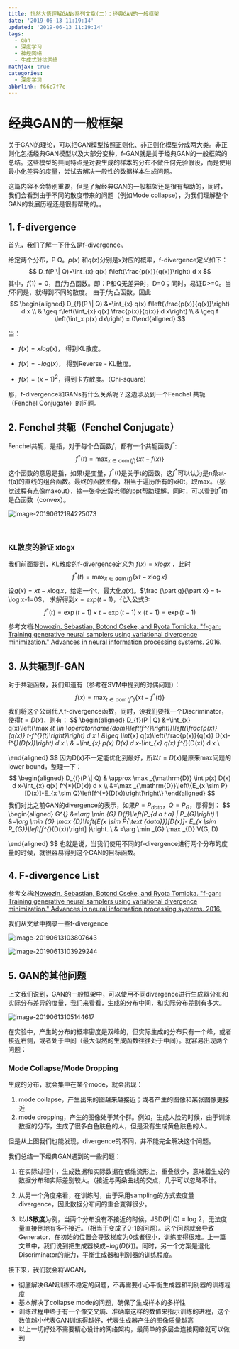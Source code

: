 ```yaml
---
title: 恍然大悟理解GANs系列文章(二)：经典GAN的一般框架
date: '2019-06-13 11:19:14'
updated: '2019-06-13 11:19:14'
tags:
  - gan
  - 深度学习
  - 神经网络
  - 生成式对抗网络
mathjax: true
categories:
  - 深度学习
abbrlink: f66c7f7c
---
```


# 经典GAN的一般框架

关于GAN的理论，可以把GAN模型按照正则化、非正则化模型分成两大类。非正则化包括经典GAN模型以及大部分变种，f-GAN就是关于经典GAN的一般框架的总结。这些模型的共同特点是对要生成的样本的分布不做任何先验假设，而是使用最小化差异的度量，尝试去解决一般性的数据样本生成问题。

这篇内容不会特别重要，但是了解经典GAN的一般框架还是很有帮助的，同时，我们会看到由于不同的散度带来的问题（例如Mode collapse），为我们理解整个GAN的发展历程还是很有帮助的。。

## 1. f-divergence

首先，我们了解一下什么是f-divergence。

给定两个分布，P Q。$p(x)$ 和$q(x)$分别是x对应的概率，f-divergence定义如下：
$$
D_f(P \| Q)=\int_{x} q(x) f\left(\frac{p(x)}{q(x)}\right) d x
$$
其中，$f(1)=0$，且$f$为凸函数。即：P和Q无差异时，D=0；同时，易证D>=0。当$f$不同是，就得到不同的散度。  由于$f$为凸函数，因此
$$
\begin{aligned} D_{f}(P \| Q) &=\int_{x} q(x) f\left(\frac{p(x)}{q(x)}\right) d x \\ & \geq f\left(\int_{x} q(x) \frac{p(x)}{q(x)} d x\right) \\
& \geq f \left(\int_x p(x) dx\right) = 0\end{aligned}
$$

当：

- $f(x) = xlog(x)$， 得到KL散度。

- $f(x) = -log(x)$， 得到Reverse - KL散度。

- $f(x) = (x-1)^2$，得到卡方散度。（Chi-square）

    

那，f-divergence和GANs有什么关系呢？这边涉及到一个Fenchel 共轭（Fenchel Conjugate）的问题。

## 2. Fenchel 共轭（Fenchel Conjugate）

Fenchel共轭，是指，对于每个凸函数$f$，都有一个共轭函数$f^*$:
$$
f^{*}(t)=\max _{x \in \operatorname{dom}(f)}\{x t-f(x)\}
$$
这个函数的意思是指，如果t是变量，$f^*(t)$是关于t的函数，这$f^*$可以认为是n条at-f(a)的直线的组合函数。最终的函数图像，相当于遍历所有的x和t，取max。（感觉过程有点像maxout），摘一张李宏毅老师的ppt帮助理解。同时，可以看到$f^*(t)$是凸函数（convex）。

![image-20190612194225073](http://ww4.sinaimg.cn/large/006tNc79gy1g3ylyjh2tkj30xe0oyds5.jpg)

​	

### KL散度的验证 xlogx

我们前面提到，KL散度的f-divergence定义为 $f(x) = xlogx$ ，此时
$$
f^*(t)=\max _{x \in \operatorname{dom}(f)}\{x t-x \log x\}
$$
设$g(x)=x t-x \log x$，给定一个t，最大化$g(x)$。$\frac {\part g}{\part x} = t-\log x-1=0$， 求解得到$x = exp(t-1)$，代入公式3:
$$
f^{*}(t)=\exp (t-1) \times t-\exp (t-1) \times(t-1)=\exp (t-1)
$$


参考文档:[Nowozin, Sebastian, Botond Cseke, and Ryota Tomioka. "f-gan: Training generative neural samplers using variational divergence minimization." Advances in neural information processing systems. 2016.](https://arxiv.org/pdf/1606.00709.pdf)

## 3. 从共轭到f-GAN

对于共轭函数，我们知道有（参考在SVM中提到的对偶问题）：
$$
f(x)=\max _{t \in \operatorname{dom}\left(f^{*}\right)}\left\{x t-f^{*}(t)\right\}
$$
我们将这个公司代入f-divergence函数，同时，设我们要找一个Discriminator，使得$t = D(x)$，则有：
$$
\begin{aligned} D_{f}(P \| Q) &=\int_{x} q(x)\left(\max _{t \in \operatorname{dom}\left(f^{*}\right)}\left(\frac{p(x)}{q(x)} t-f^{*}(t)\right\}\right) d x \\
&\geq \int_{x} q(x)\left(\frac{p(x)}{q(x)} D(x)-f^{*}(D(x))\right) d x \\
& =\int_{x} p(x) D(x) d x-\int_{x} q(x) f^{*}(D(x)) d x \\


\end{aligned}
$$
因为D(x)不一定能优化到最好，所以$t=D(x)$是原来max问题的lower bound，整理一下：
$$
\begin{aligned} D_{f}(P \| Q) & \approx \max _{\mathrm{D}} \int p(x) D(x) d x-\int_{x} q(x) f^{*}(D(x)) d x \\ &=\max _{\mathrm{D}}\left\{E_{x \sim P}[D(x)]-E_{x \sim Q}\left[f^{*}(D(x))\right]\right\} \end{aligned}
$$
我们对比之前GAN的divergence的表示，如果$P = P_{data}， Q= P_G$，那得到：
$$
\begin{aligned} G^{*} &=\arg \min _{G} D_{f}\left(P_{d a t a} \| P_{G}\right) \\ &=\arg \min _{G} \max _{D}\left\{E_{x \sim P_{\text {data}}}[D(x)]- E_{x \sim P_{G}}\left[f^{*}(D(x))\right] \}\right. \\
& =\arg \min _{G} \max _{D} V(G, D)

\end{aligned}
$$
也就是说，当我们使用不同的f-divergence进行两个分布的度量的时候，就很容易得到这个GAN的目标函数。

## 4. F-divergence List

参考文档:[Nowozin, Sebastian, Botond Cseke, and Ryota Tomioka. "f-gan: Training generative neural samplers using variational divergence minimization." Advances in neural information processing systems. 2016.](https://arxiv.org/pdf/1606.00709.pdf)

我们从文章中摘录一些f-divergence

![image-20190613103807643](http://ww1.sinaimg.cn/large/006tNc79gy1g3zbuhbylbj30uo0boq6x.jpg)



![image-20190613103929244](http://ww4.sinaimg.cn/large/006tNc79gy1g3zbvs4d06j30uu0fyafi.jpg)



## 5. GAN的其他问题

上文我们说到，GAN的一般框架中，可以使用不同divergence进行生成器分布和实际分布差异的度量，我们来看看，生成的分布中间，和实际分布差别有多大。

![image-20190613105144617](http://ww2.sinaimg.cn/large/006tNc79gy1g3zc8j4624j30tw13e7b7.jpg)

在实验中，产生的分布的概率密度是双峰的，但实际生成的分布只有一个峰，或者接近右侧，或者处于中间（最大似然的生成函数往往处于中间）。就容易出现两个问题：

###  Mode Collapse/Mode Dropping

生成的分布，就会集中在某个mode，就会出现：

1. mode collapse，产生出来的图越来越接近；或者产生的图像和某张图像更接近
2. mode dropping，产生的图像处于某个群。例如，生成人脸的时候，由于训练数据的分布，生成了很多白色肤色的人，但是没有生成黄色肤色的人。

但是从上图我们也能发现，divergence的不同，并不能完全解决这个问题。

我们总结一下经典GAN遇到的一些问题：

1. 在实际过程中，生成数据和实际数据在低维流形上，重叠很少，意味着生成的数据分布和实际差别较大。（接近与两条曲线的交点，几乎可以忽略不计。

2. 从另一个角度来看，在训练时，由于采用sampling的方式去度量divergence，因此数据分布间的重合变得很少。

3. 以**JS散度**为例，当两个分布没有不接近的时候，JSD(P||Q) = log 2，无法度量直接倒地有多不接近。（相当于变成了0-1的问题）。这个问题就会导致Generator，在初始的位置会导致梯度为0或者很小，训练变得很难。上一篇文章中，我们说到把生成器换成$-log(D(\widetilde{x}))$。同时，另一个方案是退化Discriminator的能力，平衡生成器和判别器的训练程度。

    

接下来，我们就会将WGAN，

- 彻底解决GAN训练不稳定的问题，不再需要小心平衡生成器和判别器的训练程度
- 基本解决了collapse mode的问题，确保了生成样本的多样性 
- 训练过程中终于有一个像交叉熵、准确率这样的数值来指示训练的进程，这个数值越小代表GAN训练得越好，代表生成器产生的图像质量越高
- 以上一切好处不需要精心设计的网络架构，最简单的多层全连接网络就可以做到



